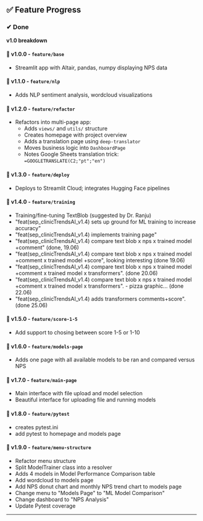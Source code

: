 ## ✅ Feature Progress

### ✔ Done
**v1.0 breakdown**
#### 🔹 v1.0.0 - `feature/base`
- Streamlit app with Altair, pandas, numpy displaying NPS data

#### 🔹 v1.1.0 - `feature/nlp`
- Adds NLP sentiment analysis, wordcloud visualizations

#### 🔹 v1.2.0 - `feature/refactor`
- Refactors into multi-page app:
  - Adds `views/` and `utils/` structure
  - Creates homepage with project overview
  - Adds a translation page using `deep-translator`
  - Moves business logic into `DashboardPage`
  - Notes Google Sheets translation trick: `=GOOGLETRANSLATE(C2;"pt";"en")`

#### 🔹 v1.3.0 - `feature/deploy`
- Deploys to Streamlit Cloud; integrates Hugging Face pipelines

#### 🔹 v1.4.0 - `feature/training`
- Training/fine-tuning TextBlob (suggested by Dr. Ranju)
- "feat(sep_clinicTrendsAI_v1.4) sets up ground for ML training to increase accuracy"
- "feat(sep_clinicTrendsAI_v1.4) implements training page"
- "feat(sep_clinicTrendsAI_v1.4) compare text blob x nps x trained model +comment" (done, 19.06)
- "feat(sep_clinicTrendsAI_v1.4) compare text blob x nps x trained model +comment x trained model +score", looking interesting (done 19.06)
- "feat(sep_clinicTrendsAI_v1.4) compare text blob x nps x trained model +comment x trained model x transformers". (done 20.06)
- "feat(sep_clinicTrendsAI_v1.4) compare text blob x nps x trained model +comment x trained model x transformers". - pizza graphic... (done 22.06)
- "feat(sep_clinicTrendsAI_v1.4) adds transformers comments+score". (done 25.06)

#### 🔹 v1.5.0 - `feature/score-1-5`
- Add support to chosing between score 1-5 or 1-10

#### 🔹 v1.6.0 - `feature/models-page`
- Adds one page with all available models to be ran and compared versus NPS

#### 🔹 v1.7.0 - `feature/main-page`
- Main interface with file upload and model selection
- Beautiful interface for uploading file and running models

#### 🔹 v1.8.0 - `feature/pytest`
- creates pytest.ini
- add pytest to homepage and models page

#### 🔹 v1.9.0 - `feature/menu-structure`
- Refactor menu structure
- Split ModelTrainer class into a resolver
- Adds 4 models in Model Performance Comparison table
- Add wordcloud to models page
- Add NPS donut chart and monthly NPS trend chart to models page
- Change menu to "Models Page" to "ML Model Comparison"
- Change dashboard to "NPS Analysis"
- Update Pytest coverage

---